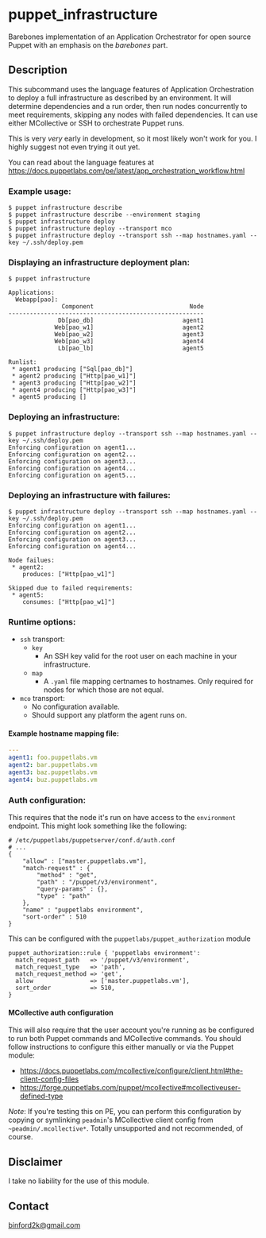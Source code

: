 # puppet_infrastructure
Barebones implementation of an Application Orchestrator for open source Puppet
with an emphasis on the *barebones* part.

## Description

This subcommand uses the language features of Application Orchestration to
deploy a full infrastructure as described by an environment. It will determine
dependencies and a run order, then run nodes concurrently to meet requirements,
skipping any nodes with failed dependencies. It can use either MCollective or
SSH to orchestrate Puppet runs.

This is very *very* early in development, so it most likely won't work for you.
I highly suggest not even trying it out yet.

You can read about the language features at https://docs.puppetlabs.com/pe/latest/app_orchestration_workflow.html

### Example usage:

    $ puppet infrastructure describe
    $ puppet infrastructure describe --environment staging
    $ puppet infrastructure deploy
    $ puppet infrastructure deploy --transport mco
    $ puppet infrastructure deploy --transport ssh --map hostnames.yaml --key ~/.ssh/deploy.pem

### Displaying an infrastructure deployment plan:

    $ puppet infrastructure
    
    Applications:
      Webapp[pao]:
                   Component                           Node
    -------------------------------------------------------
                  Db[pao_db]                         agent1
                 Web[pao_w1]                         agent2
                 Web[pao_w2]                         agent3
                 Web[pao_w3]                         agent4
                  Lb[pao_lb]                         agent5
    
    Runlist:
     * agent1 producing ["Sql[pao_db]"]
     * agent2 producing ["Http[pao_w1]"]
     * agent3 producing ["Http[pao_w2]"]
     * agent4 producing ["Http[pao_w3]"]
     * agent5 producing []
 
### Deploying an infrastructure:

    $ puppet infrastructure deploy --transport ssh --map hostnames.yaml --key ~/.ssh/deploy.pem
    Enforcing configuration on agent1...
    Enforcing configuration on agent2...
    Enforcing configuration on agent3...
    Enforcing configuration on agent4...
    Enforcing configuration on agent5...

### Deploying an infrastructure with failures:

    $ puppet infrastructure deploy --transport ssh --map hostnames.yaml --key ~/.ssh/deploy.pem
    Enforcing configuration on agent1...
    Enforcing configuration on agent2...
    Enforcing configuration on agent3...
    Enforcing configuration on agent4...
    
    Node failues:
     * agent2:
        produces: ["Http[pao_w1]"]
    
    Skipped due to failed requirements:
     * agent5:
        consumes: ["Http[pao_w1]"]

### Runtime options:

* `ssh` transport:
  * `key`
    * An SSH key valid for the root user on each machine in your infrastructure.
  * `map`
    * A `.yaml` file mapping certnames to hostnames. Only required for nodes for
      which those are not equal.
* `mco` transport:
  * No configuration available.
  * Should support any platform the agent runs on.

#### Example hostname mapping file:

``` Yaml
---
agent1: foo.puppetlabs.vm
agent2: bar.puppetlabs.vm
agent3: baz.puppetlabs.vm
agent4: buz.puppetlabs.vm
```

### Auth configuration:

This requires that the node it's run on have access to the `environment` endpoint.
This might look something like the following:

    # /etc/puppetlabs/puppetserver/conf.d/auth.conf
    # ...
    {
        "allow" : ["master.puppetlabs.vm"],
        "match-request" : {
            "method" : "get",
            "path" : "/puppet/v3/environment",
            "query-params" : {},
            "type" : "path"
        },
        "name" : "puppetlabs environment",
        "sort-order" : 510
    }

This can be configured with the `puppetlabs/puppet_authorization` module

``` Puppet
puppet_authorization::rule { 'puppetlabs environment':
  match_request_path   => '/puppet/v3/environment',
  match_request_type   => 'path',
  match_request_method => 'get',
  allow                => ['master.puppetlabs.vm'],
  sort_order           => 510,
}
```

#### MCollective auth configuration

This will also require that the user account you're running as be configured to
run both Puppet commands and MCollective commands. You should follow instructions
to configure this either manually or via the Puppet module:

* https://docs.puppetlabs.com/mcollective/configure/client.html#the-client-config-files
* https://forge.puppetlabs.com/puppet/mcollective#mcollectiveuser-defined-type

*Note*: If you're testing this on PE, you can perform this configuration by copying
or symlinking `peadmin`'s MCollective client config from `~peadmin/.mcollective*`.
Totally unsupported and not recommended, of course.

## Disclaimer

I take no liability for the use of this module.

Contact
-------

binford2k@gmail.com